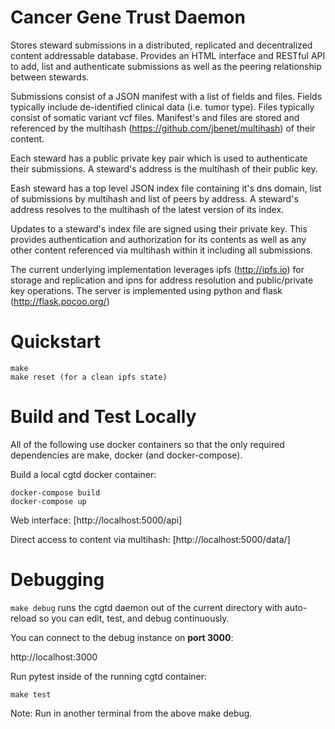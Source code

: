 # Cancer Gene Trust Daemon

Stores steward submissions in a distributed, replicated and decentralized
content addressable database.  Provides an HTML interface and RESTful API to
add, list and authenticate submissions as well as the peering relationship
between stewards.

Submissions consist of a JSON manifest with a list of fields and files. Fields
typically include de-identified clinical data (i.e. tumor type).  Files
typically consist of somatic variant vcf files.  Manifest's and files are
stored and referenced by the multihash (https://github.com/jbenet/multihash) of
their content.

Each steward has a public private key pair which is used to authenticate their
submissions. A steward's address is the multihash of their public key.

Eash steward has a top level JSON index file containing it's dns domain, list
of submissions by multihash and list of peers by address. A steward's address
resolves to the multihash of the latest version of its index.

Updates to a steward's index file are signed using their private key.  This
provides authentication and authorization for its contents as well as any other
content referenced via multihash within it including all submissions.

The current underlying implementation leverages ipfs (http://ipfs.io) for
storage and replication and ipns for address resolution and public/private key
operations.  The server is implemented using python and flask
(http://flask.pocoo.org/)

# Quickstart 

    make
    make reset (for a clean ipfs state)

# Build and Test Locally

All of the following use docker containers so that the only required
dependencies are make, docker (and docker-compose).

Build a local cgtd docker container:

    docker-compose build
    docker-compose up

Web interface: [http://localhost:5000/api]

Direct access to content via multihash:
[http://localhost:5000/data/<multihash>]

# Debugging

`make debug` runs the cgtd daemon out of the current directory with
auto-reload so you can edit, test, and debug continuously.

You can connect to the debug instance on **port 3000**:

http://localhost:3000

Run pytest inside of the running cgtd container:

    make test

Note: Run in another terminal from the above make debug.
